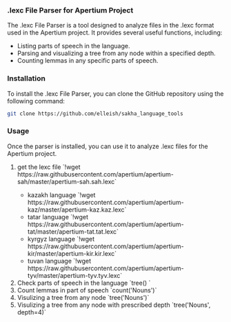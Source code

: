 ### .lexc File Parser for Apertium Project

The .lexc File Parser is a tool designed to analyze files in the .lexc format used in the Apertium project. It provides several useful functions, including:

- Listing parts of speech in the language.
- Parsing and visualizing a tree from any node within a specified depth.
- Counting lemmas in any specific parts of speech.

### Installation

To install the .lexc File Parser, you can clone the GitHub repository using the following command:

```bash
git clone https://github.com/elleish/sakha_language_tools
```

### Usage

<p>Once the parser is installed, you can use it to analyze .lexc files for the Apertium project.</p>
<ol>
  <li>get the lexc file `!wget https://raw.githubusercontent.com/apertium/apertium-sah/master/apertium-sah.sah.lexc`</li>
  <ul>
    <li>kazakh language `!wget https://raw.githubusercontent.com/apertium/apertium-kaz/master/apertium-kaz.kaz.lexc`</li>
    <li>tatar language `!wget https://raw.githubusercontent.com/apertium/apertium-tat/master/apertium-tat.tat.lexc`</li>
    <li>kyrgyz language `!wget https://raw.githubusercontent.com/apertium/apertium-kir/master/apertium-kir.kir.lexc`</li>
    <li>tuvan language `!wget https://raw.githubusercontent.com/apertium/apertium-tyv/master/apertium-tyv.tyv.lexc`</li>
  </ul>
  <li>Check parts of speech in the language `tree() `</li>
  <li>Count lemmas in part of speech `count('Nouns')`</li>
  <li>Visulizing a tree from any node `tree('Nouns')`</li>
  <li>Visulizing a tree from any node with prescribed depth `tree('Nouns', depth=4)`</li>  
</ol>
